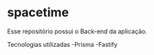 # spacetime
Esse repositório possui o Back-end da aplicação.

Tecnologias utilizadas
-Prisma
-Fastify 
